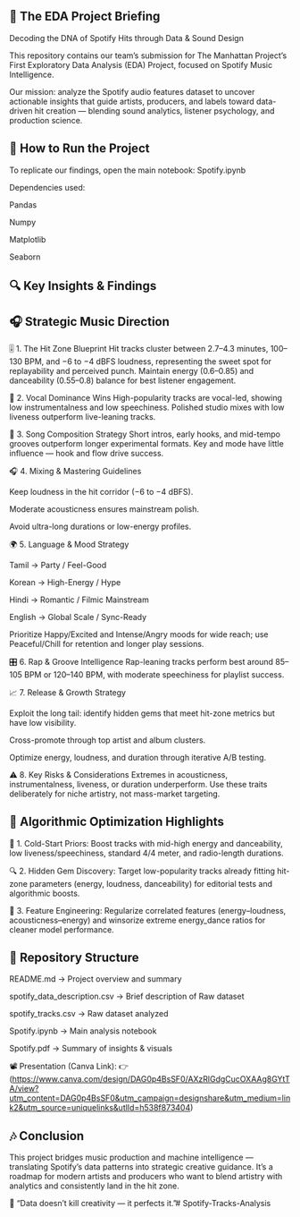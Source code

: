 🧭 The EDA Project Briefing
-------------------------------------
Decoding the DNA of Spotify Hits through Data & Sound Design

This repository contains our team’s submission for The Manhattan Project’s First Exploratory Data Analysis (EDA) Project, focused on Spotify Music Intelligence.

Our mission: analyze the Spotify audio features dataset to uncover actionable insights that guide artists, producers, and labels toward data-driven hit creation — blending sound analytics, listener psychology, and production science.

🚀 How to Run the Project
--------------------------------------------
To replicate our findings, open the main notebook: Spotify.ipynb

Dependencies used:

Pandas

Numpy

Matplotlib

Seaborn

🔍 Key Insights & Findings
--------------------------------------------
🎧 Strategic Music Direction
-----------------------------------
🎚️ 1. The Hit Zone Blueprint
Hit tracks cluster between 2.7–4.3 minutes, 100–130 BPM, and −6 to −4 dBFS loudness, representing the sweet spot for replayability and perceived punch.
Maintain energy (0.6–0.85) and danceability (0.55–0.8) balance for best listener engagement.

🎤 2. Vocal Dominance Wins
High-popularity tracks are vocal-led, showing low instrumentalness and low speechiness.
Polished studio mixes with low liveness outperform live-leaning tracks.

🎵 3. Song Composition Strategy
Short intros, early hooks, and mid-tempo grooves outperform longer experimental formats.
Key and mode have little influence — hook and flow drive success.

🎧 4. Mixing & Mastering Guidelines

Keep loudness in the hit corridor (−6 to −4 dBFS).

Moderate acousticness ensures mainstream polish.

Avoid ultra-long durations or low-energy profiles.

🌍 5. Language & Mood Strategy

Tamil → Party / Feel-Good

Korean → High-Energy / Hype

Hindi → Romantic / Filmic Mainstream

English → Global Scale / Sync-Ready

Prioritize Happy/Excited and Intense/Angry moods for wide reach; use Peaceful/Chill for retention and longer play sessions.

🎛️ 6. Rap & Groove Intelligence
Rap-leaning tracks perform best around 85–105 BPM or 120–140 BPM, with moderate speechiness for playlist success.

📈 7. Release & Growth Strategy

Exploit the long tail: identify hidden gems that meet hit-zone metrics but have low visibility.

Cross-promote through top artist and album clusters.

Optimize energy, loudness, and duration through iterative A/B testing.

⚠️ 8. Key Risks & Considerations
Extremes in acousticness, instrumentalness, liveness, or duration underperform.
Use these traits deliberately for niche artistry, not mass-market targeting.

🧠 Algorithmic Optimization Highlights
-----------------------------------------------
🎯 1. Cold-Start Priors:
Boost tracks with mid-high energy and danceability, low liveness/speechiness, standard 4/4 meter, and radio-length durations.

🔍 2. Hidden Gem Discovery:
Target low-popularity tracks already fitting hit-zone parameters (energy, loudness, danceability) for editorial tests and algorithmic boosts.

🧮 3. Feature Engineering:
Regularize correlated features (energy–loudness, acousticness–energy) and winsorize extreme energy_dance ratios for cleaner model performance.

🧩 Repository Structure
---------------------------------------
README.md → Project overview and summary

spotify_data_description.csv → Brief description of Raw dataset

spotify_tracks.csv → Raw dataset analyzed

Spotify.ipynb → Main analysis notebook

Spotify.pdf → Summary of insights & visuals

📽️ Presentation (Canva Link):
👉(https://www.canva.com/design/DAG0p4BsSF0/AXzRlGdgCucOXAAg8GYtTA/view?utm_content=DAG0p4BsSF0&utm_campaign=designshare&utm_medium=link2&utm_source=uniquelinks&utlId=h538f873404)

🎶 Conclusion
----------------------
This project bridges music production and machine intelligence — translating Spotify’s data patterns into strategic creative guidance.
It’s a roadmap for modern artists and producers who want to blend artistry with analytics and consistently land in the hit zone.

💫 “Data doesn’t kill creativity — it perfects it.”# Spotify-Tracks-Analysis
